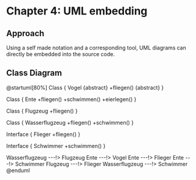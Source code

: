 # Chapter 4: UML embedding

## Approach

Using a self made notation and a corresponding tool, UML diagrams can directly be embedded into the source code.


## Class Diagram

@startuml[80%]
Class { Vogel {abstract}
    +fliegen() {abstract}
}

Class { Ente 
    +fliegen()
    +schwimmen()
    +eierlegen()
}

Class { Flugzeug 
    +fliegen()
}

Class { Wasserflugzeug 
    +fliegen()
    +schwimmen()
}

Interface { Flieger
    +fliegen()
}

Interface { Schwimmer
    +schwimmen()
}

Wasserflugzeug ---!> Flugzeug
Ente ---!> Vogel
Ente ---!> Flieger
Ente ---!> Schwimmer
Flugzeug ---!> Flieger
Wasserflugzeug ---!> Schwimmer
@enduml

